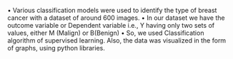 • Various classification models were used to identify the type of breast cancer with a dataset of around 600 images. 
• In our dataset we have the outcome variable or Dependent variable i.e., Y having only two sets of values, either M (Malign) or B(Benign) 
• So, we used Classification algorithm of supervised learning. Also, the data was visualized in the form of graphs, using python libraries.
